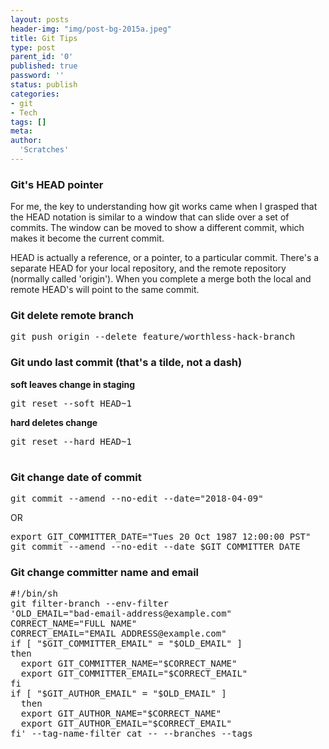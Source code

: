 ```yaml
---
layout: posts
header-img: "img/post-bg-2015a.jpeg"
title: Git Tips
type: post
parent_id: '0'
published: true
password: ''
status: publish
categories:
- git
- Tech
tags: []
meta:
author:
  'Scratches'
---
```

### Git's HEAD pointer
For me, the key to understanding how git works came when I grasped that the HEAD notation is similar to
a window that can slide over a set of commits. The window can be moved to show a different commit, which
makes it become the current commit. 

HEAD is actually a reference, or a pointer, to a particular commit. There's a separate HEAD for your local 
repository, and the remote repository (normally called 'origin'). When you complete a merge both the local and remote HEAD's will point to the same commit.

### Git delete remote branch
<pre>git push origin --delete feature/worthless-hack-branch</pre>

### Git undo last commit (that's a tilde, not a dash)
__soft leaves change in staging__
<pre>git reset --soft HEAD~1</pre>
__hard deletes change__
<pre>git reset --hard HEAD~1

</pre>

### Git change date of commit
<pre>git commit --amend --no-edit --date="2018-04-09"</pre>

OR

<pre>export GIT_COMMITTER_DATE="Tues 20 Oct 1987 12:00:00 PST" 
git commit --amend --no-edit --date $GIT_COMMITTER_DATE
</pre>

### Git change committer name and email
<pre>
#!/bin/sh
git filter-branch --env-filter 
'OLD_EMAIL="bad-email-address@example.com"
CORRECT_NAME="FULL NAME"
CORRECT_EMAIL="EMAIL ADDRESS@example.com"
if [ "$GIT_COMMITTER_EMAIL" = "$OLD_EMAIL" ]
then
  export GIT_COMMITTER_NAME="$CORRECT_NAME"
  export GIT_COMMITTER_EMAIL="$CORRECT_EMAIL"
fi
if [ "$GIT_AUTHOR_EMAIL" = "$OLD_EMAIL" ]
  then
  export GIT_AUTHOR_NAME="$CORRECT_NAME"
  export GIT_AUTHOR_EMAIL="$CORRECT_EMAIL"
fi' --tag-name-filter cat -- --branches --tags
</pre>

